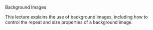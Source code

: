 Background Images

This lecture explains the use of background images, including how to control the repeat and size properties of a background image.